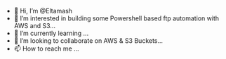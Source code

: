 - 👋 Hi, I’m @Eltamash
- 👀 I’m interested in building some Powershell based ftp automation with AWS and S3...
- 🌱 I’m currently learning ...
- 💞️ I’m looking to collaborate on AWS & S3 Buckets...
- 📫 How to reach me ...

<!---
Eltamash/Eltamash is a ✨ special ✨ repository because its `README.md` (this file) appears on your GitHub profile.
You can click the Preview link to take a look at your changes.
--->
